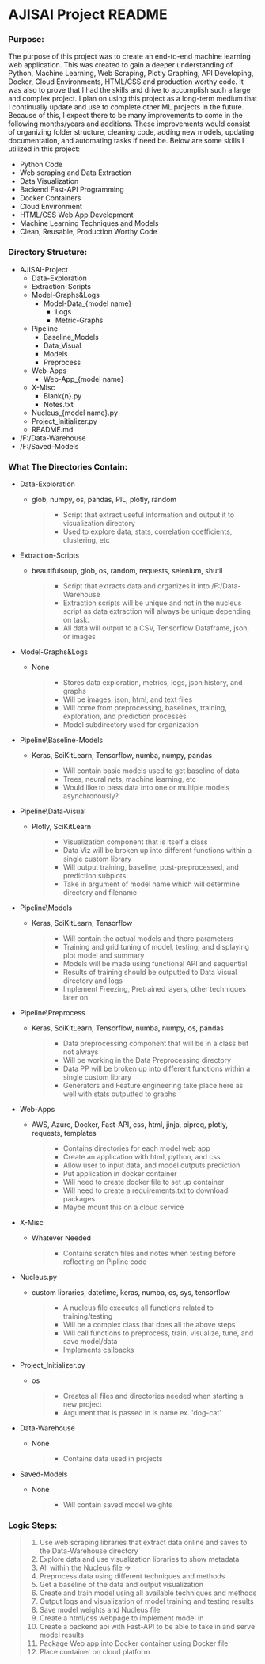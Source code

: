 # AJISAI Project README

### Purpose:

The purpose of this project was to create an end-to-end machine learning web application. This was created to gain a
deeper understanding of Python, Machine Learning, Web Scraping, Plotly Graphing, API Developing, Docker, Cloud
Environments, HTML/CSS and production worthy code. It was also to prove that I had the skills and drive to accomplish
such a large and complex project. I plan on using this project as a long-term medium that I continually update and use
to complete other ML projects in the future. Because of this, I expect there to be many improvements to come in the
following months/years and additions. These improvements would consist of organizing folder structure, cleaning code,
adding new models, updating documentation, and automating tasks if need be. Below are some skills I utilized in this
project:

- Python Code
- Web scraping and Data Extraction
- Data Visualization
- Backend Fast-API Programming
- Docker Containers
- Cloud Environment
- HTML/CSS Web App Development
- Machine Learning Techniques and Models
- Clean, Reusable, Production Worthy Code

### Directory Structure:

- AJISAI-Project
    + Data-Exploration
    + Extraction-Scripts
    + Model-Graphs&Logs
        + Model-Data_{model name}
            + Logs
            + Metric-Graphs
    + Pipeline
        + Baseline_Models
        + Data_Visual
        + Models
        + Preprocess
    + Web-Apps
        + Web-App_{model name}
    + X-Misc
        + Blank{n}.py
        + Notes.txt
    + Nucleus_{model name}.py
    + Project_Initializer.py
    + README.md
- /F:/Data-Warehouse
- /F:/Saved-Models

### What The Directories Contain:

- Data-Exploration
    + glob, numpy, os, pandas, PIL, plotly, random
      > - Script that extract useful information and output it to visualization directory
      > - Used to explore data, stats, correlation coefficients, clustering, etc

- Extraction-Scripts
    + beautifulsoup, glob, os, random, requests, selenium, shutil
      > - Script that extracts data and organizes it into /F:/Data-Warehouse
      > - Extraction scripts will be unique and not in the nucleus script as data extraction will always be unique depending on task.
      > - All data will output to a CSV, Tensorflow Dataframe, json, or images

- Model-Graphs&Logs
    + None
      > - Stores data exploration, metrics, logs, json history, and graphs
      > - Will be images, json, html, and text files
      > - Will come from preprocessing, baselines, training, exploration, and prediction processes
      > - Model subdirectory used for organization

- Pipeline\Baseline-Models
    + Keras, SciKitLearn, Tensorflow, numba, numpy, pandas
      > - Will contain basic models used to get baseline of data
      > - Trees, neural nets, machine learning, etc
      > - Would like to pass data into one or multiple models asynchronously?

- Pipeline\Data-Visual
    + Plotly, SciKitLearn
      > - Visualization component that is itself a class
      > - Data Viz will be broken up into different functions within a single custom library
      > - Will output training, baseline, post-preprocessed, and prediction subplots
      > - Take in argument of model name which will determine directory and filename

- Pipeline\Models
    + Keras, SciKitLearn, Tensorflow
      > - Will contain the actual models and there parameters
      > - Training and grid tuning of model, testing, and displaying plot model and summary
      > - Models will be made using functional API and sequential
      > - Results of training should be outputted to Data Visual directory and logs
      > - Implement Freezing, Pretrained layers, other techniques later on

- Pipeline\Preprocess
    + Keras, SciKitLearn, Tensorflow, numba, numpy, os, pandas
      > - Data preprocessing component that will be in a class but not always
      > - Will be working in the Data Preprocessing directory
      > - Data PP will be broken up into different functions within a single custom library
      > - Generators and Feature engineering take place here as well with stats outputted to graphs

- Web-Apps
    + AWS, Azure, Docker, Fast-API, css, html, jinja, pipreq, plotly, requests, templates
      > - Contains directories for each model web app
      > - Create an application with html, python, and css
      > - Allow user to input data, and model outputs prediction
      > - Put application in docker container
      > - Will need to create docker file to set up container
      > - Will need to create a requirements.txt to download packages
      > - Maybe mount this on a cloud service

- X-Misc
    + Whatever Needed
      > - Contains scratch files and notes when testing before reflecting on Pipline code

- Nucleus.py
    + custom libraries, datetime, keras, numba, os, sys, tensorflow
      > - A nucleus file executes all functions related to training/testing
      > - Will be a complex class that does all the above steps
      > - Will call functions to preprocess, train, visualize, tune, and save model/data
      > - Implements callbacks

- Project_Initializer.py
    + os
      > - Creates all files and directories needed when starting a new project
      > - Argument that is passed in is name ex. 'dog-cat'

- Data-Warehouse
    + None
      > - Contains data used in projects

- Saved-Models
    + None
      > - Will contain saved model weights

### Logic Steps:

> 1. Use web scraping libraries that extract data online and saves to the Data-Warehouse directory
> 2. Explore data and use visualization libraries to show metadata
> 3. All within the Nucleus file ->
> 4. Preprocess data using different techniques and methods
> 5. Get a baseline of the data and output visualization
> 6. Create and train model using all available techniques and methods
> 7. Output logs and visualization of model training and testing results
> 8. Save model weights and Nucleus file.
> 9. Create a html/css webpage to implement model in
> 10. Create a backend api with Fast-API to be able to take in and serve model results
> 11. Package Web app into Docker container using Docker file
> 12. Place container on cloud platform
